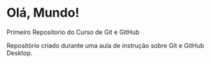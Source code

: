 # Olá, Mundo!
 Primeiro Repositorio do Curso de Git e GitHub

 Repositório criado durante uma aula de instrução sobre Git e GitHub Desktop.
